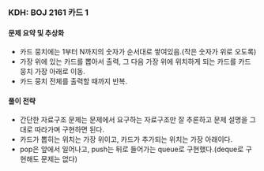 ### KDH: BOJ 2161 카드 1

#### 문제 요약 및 추상화
- 카드 뭉치에는 1부터 N까지의 숫자가 순서대로 쌓여있음.(작은 숫자가 위로 오도록)
- 가장 위에 있는 카드를 뽑아서 출력, 그 다음 가장 위에 위치하게 되는 카드를 카드 뭉치 가장 아래로 이동.
- 카드 뭉치 전체를 출력할 때까지 반복.


#### 풀이 전략
- 간단한 자료구조 문제는 문제에서 요구하는 자료구조만 잘 추론하고 문제 설명을 그대로 따라가며 구현하면 된다.
- 카드가 뽑히는 위치는 가장 위이고, 카드가 추가되는 위치는 가장 아래이다.
- pop은 앞에서 일어나고, push는 뒤로 들어가는 queue로 구현했다.(deque로 구현해도 문제는 없다)